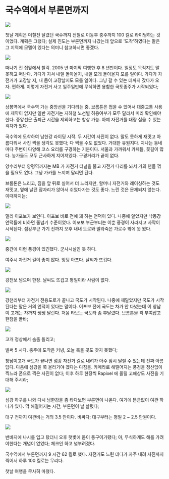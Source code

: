 # 국수역에서 부론면까지

![](maps/map-02.jpg)

첫날 계획은 며칠전 달렸던 국수까지 전철로 이동후 충주까지 100 킬로 라이딩하는 것이었다. 계획은 그랬다;
실제 진도는 부론면까지 나갔는데 앞으로 '도착'하였다는 말은 그 지역에 모텔이 있다는 의미니 참고하시면 좋겠다.

![](images/2013-09-23-08-03-11-720.jpg)

떠나기 전 집앞에서 찰칵. 2005 년 마지막 여행한 후 8 년만이다.
일정도 목적지도 말 못하고 떠난다.
가다가 지쳐 내일 돌아올지, 내일 모래 돌아올지 모를 일이다.
가다가 자전거가 고장날 지, 내 몸이 고장날지도 모를 일이다.
그냥 갈 수 있는 데까지 갔다가 오자. 편하게.
이렇게 자전거 사고 일주일만에 무식하면 용함한 국토종주가 시작되었다;

![](images/2013-09-23-08-42-54-720.jpg)

상봉역에서 국수역 가는 중앙선을 기다리는 중.
브롬톤은 접을 수 있어서 대중교통 사용에 제약이 없지만
일반 자전거는 지하철 노선별 허용여부가 모두 달라서 미리 확인해야 한다.
중앙선은 출퇴근 시간을 제외하고는 항상 가능. 아예 자전거를 대량 실을 수 있는 객차가 있다.

국수역에 도착하여 남한강 라이딩 시작. 두 시간여 사진이 없다.
말도 못하게 재밋고 아름다워서 사진 찍을 생각도 못했다; 다 찍을 수도 없었다.
거대한 유원지다. 지나는 동네마다 주변이 다양해 코스 요리를 구경하는 기분이다. 
서울과 가까워서 카페들, 꽃길이 많다.
농가들도 모두 근사하게 지어져있다.
구경거리가 끝이 없다.

양수리부터 양평역까지는 MB 가 자전거 터널을 뚫고 자전거 다리를 놔서 거의 핸들 꺾을 필요도 없다.
그냥 가카를 느끼며 달리면 된다.

브롬톤은 느리고, 짐을 앞 뒤로 실어서 더 느리지만, 할머니 자전거와 레이싱하는 것도 재밋고, 옆에 날던 잠자리가 앉아서 쉬었다가는 것도 좋다. 느린 것은 문제되지 않는다. 이때까지는;

![](images/2013-09-23-12-23-24-720.jpg)

멀리 이포보가 보인다.
이포보 바로 전에 꽤 하는 언덕이 있다. 나중에 알았지만 낙동강 언덕들에 비하면 줄넘기 수준이었다.
이포보 부근부터는 이뿐 풍경이 사라지고 사막이 시작된다.
섬강부근 가기 전까지 오후 내내 도로와 말라죽은 가로수 밖에 못 봤다.

![](images/2013-09-23-13-09-54-720.jpg)

중간에 이런 풍경이 있긴했다. 군사시설인 듯 하다.

여주시 자전거 길이 좋지 않다. 엉덩 아프다. 날씨가 뜨겁다.

![](images/2013-09-23-15-46-49-720.jpg)

강천보 넘으며 한장.
날씨도 뜨겁고 평일이라 사람이 없다.

![](images/2013-09-23-16-50-56-720.jpg)

강천리부터 자전거 전용도로가 끝나고 국도가 시작된다.
나중에 깨달았지만 국도가 시작된다는 말은 거의 언덕이 있다는 말이다.
이포보 전에 국도는 차가 안 다녔는데 이 창남이 고개는 차까지 쌩쌩 달린다.
처음 타보는 국도라 좀 후달렸다. 브롬톤을 꽉 부여잡고 한참을 끌바;

![](images/2013-09-23-17-01-28-720.jpg)

고개 정상에서 숨좀 돌리고;

벌써 5 시다. 충주에 도착은 커녕, 오늘 묵을 곳도 찾지 못했다;

창남이고개 국도가 끝나면 섬강 자전거 길로 내려가 아주 잠시 달릴 수 있는데 진짜 아름답다.
다음에 섬강을 쭉 올라가야 겠다는 다짐을. 
카메라로 해떨어지는 풍경을 정신없이 찍느라 폰으로 찍은 사진이 없다;
이후 하루 한장씩 Rapixel 에 올릴 고해상도 사진을 기대해 주시라;

![](images/2013-09-23-18-37-11-720.jpg)

섬강 하구를 나와 다시 남한강을 좀 타다보면 부론면이 나온다.
여기에 뜬금없이 여관 하나가 있다. 
막 해떨어지는 시간, 부론면이 날 살렸다;

대구 전까지 여관비는 거의 3.5 만이다. 비싸다; 대구부터는 평일 2 ~ 2.5 만원이다.

![](images/2013-09-23-19-56-41-720.jpg)

반바지에 나시를 입고 탔더니 오후 햇볓에 몸이 통구이가됐다;
아, 무식하게도 해를 가려야한다는 개념이 없었다;
체크인 하고 널부려졌다.

국수역에서 부론면까지 9 시간 62 킬로 했다.
자전거도 느린 데다가 자주 내려 사진까지 찍어서 하루 100 킬로는 무리다.

첫날 여행을 무사히 마쳤다.
